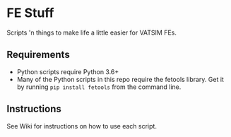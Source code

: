 # FE Stuff
Scripts 'n things to make life a little easier for VATSIM FEs.

## Requirements
- Python scripts require Python 3.6+
- Many of the Python scripts in this repo require the fetools library. Get it by running `pip install fetools` from the command line.

## Instructions
See Wiki for instructions on how to use each script.
